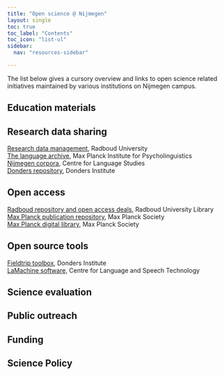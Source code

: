 ```yaml
---
title: "Open science @ Nijmegen"
layout: single
toc: true
toc_label: "Contents"
toc_icon: "list-ul"
sidebar:
  nav: "resources-sidebar"

---
```


The list below gives a cursory overview and links to open science related
initiatives maintained by various institutions on Nijmegen campus.

## Education materials

## Research data sharing

[Research data management](https://repository.ubn.ru.nl/), Radboud University  
[The language archive](https://tla.mpi.nl/), Max Planck Institute for Psycholinguistics  
[Nijmegen corpora](https://www.ru.nl/cls/our-research/research-output/corpora/), Centre for Language Studies  
[Donders repository](https://data.donders.ru.nl), Donders Institute

## Open access

[Radboud repository and open access deals](https://www.ru.nl/library/services/research/open-access/), Radboud University Library   
[Max Planck publication repository](http://pubman.mpdl.mpg.de/pubman/), Max Planck Society  
[Max Planck digital library](https://www.mpdl.mpg.de/21-specials/50-open-access-publishing.html), Max Planck Society

## Open source tools

[Fieldtrip toolbox](http://www.fieldtriptoolbox.org/), Donders Institute  
[LaMachine software](https://proycon.github.io/LaMachine/), Centre for Language and Speech Technology

## Science evaluation

## Public outreach

## Funding

## Science Policy
